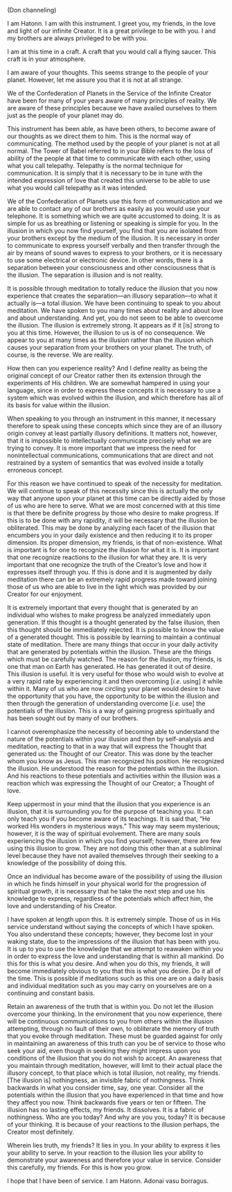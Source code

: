 <p class="channel-type">(Don channeling)</p>
<p>I am Hatonn. I am with this instrument. I greet you, my friends, in the love and light of our infinite Creator. It is a great privilege to be with you. I and my brothers are always privileged to be with you.</p>
<p>I am at this time in a craft. A craft that you would call a flying saucer. This craft is in your atmosphere.</p>
<p>I am aware of your thoughts. This seems strange to the people of your planet. However, let me assure you that it is not at all strange.</p>
<p>We of the Confederation of Planets in the Service of the Infinite Creator have been for many of your years aware of many principles of reality. We are aware of these principles because we have availed ourselves to them just as the people of your planet may do.</p>
<p>This instrument has been able, as have been others, to become aware of our thoughts as we direct them to him. This is the normal way of communicating. The method used by the people of your planet is not at all normal. The Tower of Babel referred to in your Bible refers to the loss of ability of the people at that time to communicate with each other, using what you call telepathy. Telepathy is the normal technique for communication. It is simply that it is necessary to be in tune with the intended expression of love that created this universe to be able to use what you would call telepathy as it was intended.</p>
<p>We of the Confederation of Planets use this form of communication and we are able to contact any of our brothers as easily as you would use your telephone. It is something which we are quite accustomed to doing. It is as simple for us as breathing or listening or speaking is simple for you. In the illusion in which you now find yourself, you find that you are isolated from your brothers except by the medium of the illusion. It is necessary in order to communicate to express yourself verbally and then transfer through the air by means of sound waves to express to your brothers, or it is necessary to use some electrical or electronic device. In other words, there is a separation between your consciousness and other consciousness that is the illusion. The separation is illusion and is not reality.</p>
<p>It is possible through meditation to totally reduce the illusion that you now experience that creates the separation—an illusory separation—to what it actually is—a total illusion. We have been continuing to speak to you about meditation. We have spoken to you many times about reality and about love and about understanding. And yet, you do not seem to be able to overcome the illusion. The illusion is extremely strong. It appears as if it [is] strong to you at this time. However, the illusion to us is of no consequence. We appear to you at many times as the illusion rather than the illusion which causes your separation from your brothers on your planet. The truth, of course, is the reverse. We are reality.</p>
<p>How then can you experience reality? And I define reality as being the original concept of our Creator rather then its extension through the experiments of His children. We are somewhat hampered in using your language, since in order to express these concepts it is necessary to use a system which was evolved within the illusion, and which therefore has all of its basis for value within the illusion.</p>
<p>When speaking to you through an instrument in this manner, it necessary therefore to speak using these concepts which since they are of an illusory origin convey at least partially illusory definitions. It matters not, however, that it is impossible to intellectually communicate precisely what we are trying to convey. It is more important that we impress the need for nonintellectual communications, communications that are direct and not restrained by a system of semantics that was evolved inside a totally erroneous concept.</p>
<p>For this reason we have continued to speak of the necessity for meditation. We will continue to speak of this necessity since this is actually the only way that anyone upon your planet at this time can be directly aided by those of us who are here to serve. What we are most concerned with at this time is that there be definite progress by those who desire to make progress. If this is to be done with any rapidity, it will be necessary that the illusion be obliterated. This may be done by analyzing each facet of the illusion that encumbers you in your daily existence and then reducing it to its proper dimension. Its proper dimension, my friends, is that of non-existence. What is important is for one to recognize the illusion for what it is. It is important that one recognize reactions to the illusion for what they are. It is very important that one recognize the truth of the Creator’s love and how it expresses itself through you. If this is done and it is augmented by daily meditation there can be an extremely rapid progress made toward joining those of us who are able to live in the light which was provided by our Creator for our enjoyment.</p>
<p>It is extremely important that every thought that is generated by an individual who wishes to make progress be analyzed immediately upon generation. If this thought is a thought generated by the false illusion, then this thought should be immediately rejected. It is possible to know the value of a generated thought. This is possible by learning to maintain a continual state of meditation. There are many things that occur in your daily activity that are generated by potentials within the illusion. These are the things which must be carefully watched. The reason for the illusion, my friends, is one that man on Earth has generated. He has generated it out of desire. This illusion is useful. It is very useful for those who would wish to evolve at a very rapid rate by experiencing it and then overcoming [<em>i.e.</em> using] it while within it. Many of us who are now circling your planet would desire to have the opportunity that you have, the opportunity to be within the illusion and then through the generation of understanding overcome [<em>i.e.</em> use] the potentials of the illusion. This is a way of gaining progress spiritually and has been sought out by many of our brothers.</p>
<p>I cannot overemphasize the necessity of becoming able to understand the nature of the potentials within your illusion and then by self-analysis and meditation, reacting to that in a way that will express the Thought that generated us: the Thought of our Creator. This was done by the teacher whom you know as Jesus. This man recognized his position. He recognized the illusion. He understood the reason for the potentials within the illusion. And his reactions to these potentials and activities within the illusion was a reaction which was expressing the Thought of our Creator; a Thought of love.</p>
<p>Keep uppermost in your mind that the illusion that you experience is an illusion, that it is surrounding you for the purpose of teaching you. It can only teach you if you become aware of its teachings. It is said that, “He worked His wonders in mysterious ways.” This way may seem mysterious; however, it is the way of spiritual evolvement. There are many souls experiencing the illusion in which you find yourself; however, there are few using this illusion to grow. They are not doing this other than at a subliminal level because they have not availed themselves through their seeking to a knowledge of the possibility of doing this.</p>
<p>Once an individual has become aware of the possibility of using the illusion in which he finds himself in your physical world for the progression of spiritual growth, it is necessary that he take the next step and use his knowledge to express, regardless of the potentials which affect him, the love and understanding of his Creator.</p>
<p>I have spoken at length upon this. It is extremely simple. Those of us in His service understand without saying the concepts of which I have spoken. You also understand these concepts; however, they become lost in your waking state, due to the impressions of the illusion that has been with you. It is up to you to use the knowledge that we attempt to reawaken within you in order to express the love and understanding that is within all mankind. Do this for this is what you desire. And when you do this, my friends, it will become immediately obvious to you that this is what you desire. Do it all of the time. This is possible if meditations such as this one are on a daily basis and individual meditation such as you may carry on yourselves are on a continuing and constant basis.</p>
<p>Retain an awareness of the truth that is within you. Do not let the illusion overcome your thinking. In the environment that you now experience, there will be continuous communications to you from others within the illusion attempting, through no fault of their own, to obliterate the memory of truth that you evoke through meditation. These must be guarded against for only in maintaining an awareness of this truth can you be of service to those who seek your aid, even though in seeking they might impress upon you conditions of the illusion that you do not wish to accept. An awareness that you maintain through meditation, however, will limit to their actual place the illusory concept, to that place which is total illusion, not reality, my friends. [The illusion is] nothingness, an invisible fabric of nothingness. Think backwards in what you consider time, say, one year. Consider all the potentials within the illusion that you have experienced in that time and how they affect you now. Think backwards five years or ten or fifteen. The illusion has no lasting effects, my friends. It dissolves. It is a fabric of nothingness. Who are you today? And why are you you, today? It is because of your thinking. It is because of your reactions to the illusion perhaps, the Creator most definitely.</p>
<p>Wherein lies truth, my friends? It lies in you. In your ability to express it lies your ability to serve. In your reaction to the illusion lies your ability to demonstrate your awareness and therefore your value in service. Consider this carefully, my friends. For this is how you grow.</p>
<p>l hope that I have been of service. I am Hatonn. Adonai vasu borragus.</p>